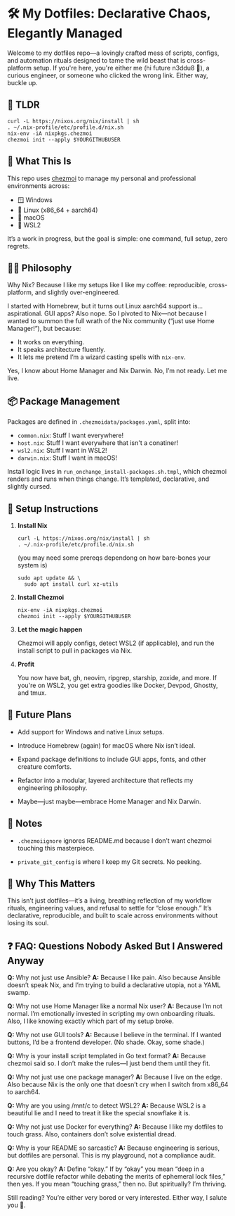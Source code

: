 # :hammer_and_wrench: My Dotfiles: Declarative Chaos, Elegantly Managed

Welcome to my dotfiles repo—a lovingly crafted mess of scripts, configs, and automation rituals designed to tame the wild beast that is cross-platform setup. If you're here, you're either me (hi future n3ddu8 👋), a curious engineer, or someone who clicked the wrong link. Either way, buckle up.

## :yawning_face: TLDR

```shell
curl -L https://nixos.org/nix/install | sh
. ~/.nix-profile/etc/profile.d/nix.sh
nix-env -iA nixpkgs.chezmoi
chezmoi init --apply $YOURGITHUBUSER
```

## :rocket: What This Is

This repo uses [chezmoi](https://www.chezmoi.io/) to manage my personal and professional environments across:

- :window: Windows
- :penguin: Linux (x86_64 + aarch64)
- :apple: macOS
- :shell: WSL2

It’s a work in progress, but the goal is simple: one command, full setup, zero regrets.

## :mage_man: Philosophy

Why Nix? Because I like my setups like I like my coffee: reproducible, cross-platform, and slightly over-engineered.

I started with Homebrew, but it turns out Linux aarch64 support is... aspirational. GUI apps? Also nope. So I pivoted to Nix—not because I wanted to summon the full wrath of the Nix community (“just use Home Manager!”), but because:

- It works on everything.
- It speaks architecture fluently.
- It lets me pretend I’m a wizard casting spells with `nix-env`.

Yes, I know about Home Manager and Nix Darwin. No, I’m not ready. Let me live.

## :package: Package Management

Packages are defined in `.chezmoidata/packages.yaml`, split into:

- `common.nix`: Stuff I want everywhere!
- `host.nix`: Stuff I want everywhere that isn't a conatiner!
- `wsl2.nix`: Stuff I want in WSL2!
- `darwin.nix`: Stuff I want in macOS!

Install logic lives in `run_onchange_install-packages.sh.tmpl`, which chezmoi renders and runs when things change. It’s templated, declarative, and slightly cursed.

## :test_tube: Setup Instructions

1. **Install Nix**  
   ```shell
   curl -L https://nixos.org/nix/install | sh
   . ~/.nix-profile/etc/profile.d/nix.sh
   ```
   (you may need some prereqs dependong on how bare-bones your system is)
   ```shell
   sudo apt update && \
     sudo apt install curl xz-utils
   ```

2. **Install Chezmoi**
   ```shell
   nix-env -iA nixpkgs.chezmoi
   chezmoi init --apply $YOURGITHUBUSER
   ```

3. **Let the magic happen**

   Chezmoi will apply configs, detect WSL2 (if applicable), and run the install script to pull in packages via Nix.

4. **Profit**

   You now have bat, gh, neovim, ripgrep, starship, zoxide, and more. If you're on WSL2, you get extra goodies like Docker, Devpod, Ghostty, and tmux.

## :jigsaw: Future Plans

- Add support for Windows and native Linux setups.

- Introduce Homebrew (again) for macOS where Nix isn’t ideal.

- Expand package definitions to include GUI apps, fonts, and other creature comforts.

- Refactor into a modular, layered architecture that reflects my engineering philosophy.

- Maybe—just maybe—embrace Home Manager and Nix Darwin.

## :open_book: Notes

- `.chezmoiignore` ignores README.md because I don’t want chezmoi touching this masterpiece.

- `private_git_config` is where I keep my Git secrets. No peeking.

## :brain: Why This Matters

This isn’t just dotfiles—it’s a living, breathing reflection of my workflow rituals, engineering values, and refusal to settle for “close enough.” It’s declarative, reproducible, and built to scale across environments without losing its soul.

## :question: FAQ: Questions Nobody Asked But I Answered Anyway

**Q:** Why not just use Ansible? 
**A:** Because I like pain. Also because Ansible doesn’t speak Nix, and I’m trying to build a declarative utopia, not a YAML swamp.

**Q:** Why not use Home Manager like a normal Nix user? 
**A:** Because I’m not normal. I’m emotionally invested in scripting my own onboarding rituals. Also, I like knowing exactly which part of my setup broke.

**Q:** Why not use GUI tools? 
**A:** Because I believe in the terminal. If I wanted buttons, I’d be a frontend developer. (No shade. Okay, some shade.)

**Q:** Why is your install script templated in Go text format? 
**A:** Because chezmoi said so. I don’t make the rules—I just bend them until they fit.

**Q:** Why not just use one package manager? 
**A:** Because I live on the edge. Also because Nix is the only one that doesn’t cry when I switch from x86_64 to aarch64.

**Q:** Why are you using /mnt/c to detect WSL2? 
**A:** Because WSL2 is a beautiful lie and I need to treat it like the special snowflake it is.

**Q:** Why not just use Docker for everything? 
**A:** Because I like my dotfiles to touch grass. Also, containers don’t solve existential dread.

**Q:** Why is your README so sarcastic? 
**A:** Because engineering is serious, but dotfiles are personal. This is my playground, not a compliance audit.

**Q:** Are you okay? 
**A:** Define “okay.” If by “okay” you mean “deep in a recursive dotfile refactor while debating the merits of ephemeral lock files,” then yes. If you mean “touching grass,” then no. But spiritually? I’m thriving.

Still reading? You’re either very bored or very interested. Either way, I salute you :vulcan_salute:.